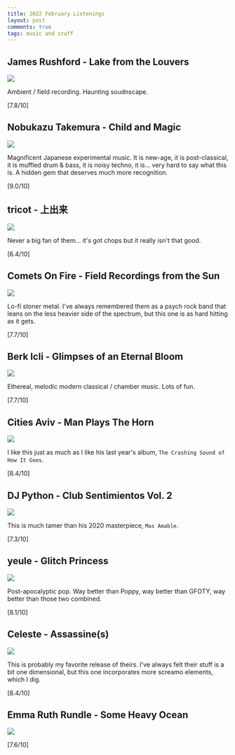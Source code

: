 ```yaml
---
title: 2022 February Listenings
layout: post
comments: true
tags: music and stuff
---
```


## James Rushford - Lake from the Louvers

  ![](https://f4.bcbits.com/img/a2307018495_16.jpg)

  Ambient / field recording. Haunting soudnscape.

  [7.8/10]

## Nobukazu Takemura - Child and Magic

  ![](https://lastfm.freetls.fastly.net/i/u/770x0/28bbd733c80c40a9b879d9c7eef03569.jpg)

  Magnificent Japanese experimental music. It is new-age, it is post-classical, it is muffled drum & bass, it is noisy techno, it is... very hard to say what this is. A hidden gem that deserves much more recognition.

  [9.0/10]

## tricot - 上出来

  ![](https://i.kfs.io/album/global/146945363,1v1/fit/500x500.jpg)

  Never a big fan of them... it's got chops but it really isn't that good.

  [6.4/10]

## Comets On Fire - Field Recordings from the Sun

  ![](https://f4.bcbits.com/img/a0277059141_16.jpg)

  Lo-fi stoner metal. I've always remembered them as a psych rock band that leans on the less heavier side of the spectrum, but this one is as hard hitting as it gets.

  [7.7/10]

## Berk Icli - Glimpses of an Eternal Bloom

  ![](https://f4.bcbits.com/img/a3066053426_16.jpg)

  Ethereal, melodic modern classical / chamber music. Lots of fun.

  [7.7/10]

## Cities Aviv - Man Plays The Horn

  ![](https://f4.bcbits.com/img/a0563050005_16.jpg)

  I like this just as much as I like his last year's album, `The Crashing Sound of How It Goes`.

  [8.4/10]

## DJ Python - Club Sentimientos Vol. 2

  ![](https://f4.bcbits.com/img/a1257468602_16.jpg)

  This is much tamer than his 2020 masterpiece, `Mas Amable`.

  [7.3/10]

## yeule - Glitch Princess

  ![](https://f4.bcbits.com/img/a2971522590_16.jpg)

  Post-apocalyptic pop. Way better than Poppy, way better than GFOTY, way better than those two combined.

  [8.1/10]

## Celeste - Assassine(s)

  ![](https://f4.bcbits.com/img/a2298190935_16.jpg)

  This is probably my favorite release of theirs. I've always felt their stuff is a bit one dimensional, but this one incorporates more screamo elements, which I dig.

  [8.4/10]

## Emma Ruth Rundle - Some Heavy Ocean

  ![](https://f4.bcbits.com/img/a3964655753_16.jpg)

  [7.6/10]
